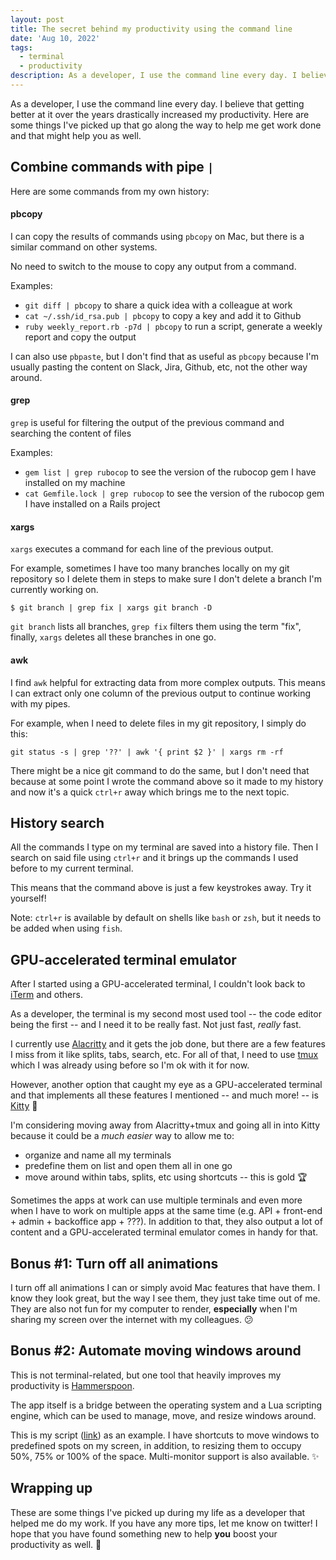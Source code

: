 ```yaml
---
layout: post
title: The secret behind my productivity using the command line
date: 'Aug 10, 2022'
tags:
  - terminal
  - productivity
description: As a developer, I use the command line every day. I believe that getting better at it over the years drastically increased my productivity. Here are some things I've picked up that go along the way to help me get work done and that might help you as well.
---
```


As a developer, I use the command line every day. I believe that getting better at it over the years drastically increased my productivity. Here are some things I've picked up that go along the way to help me get work done and that might help you as well.

## Combine commands with pipe `|`

Here are some commands from my own history:

#### pbcopy

I can copy the results of commands using `pbcopy` on Mac, but there is a similar command on other systems.

No need to switch to the mouse to copy any output from a command.

Examples:
- `git diff | pbcopy` to share a quick idea with a colleague at work
- `cat ~/.ssh/id_rsa.pub | pbcopy` to copy a key and add it to Github
- `ruby weekly_report.rb -p7d | pbcopy` to run a script, generate a weekly report and copy the output

I can also use `pbpaste`, but I don't find that as useful as `pbcopy` because I'm usually pasting the content on Slack, Jira, Github, etc, not the other way around.

#### grep

`grep` is useful for filtering the output of the previous command and searching the content of files

Examples:
- `gem list | grep rubocop` to see the version of the rubocop gem I have installed on my machine
- `cat Gemfile.lock | grep rubocop` to see the version of the rubocop gem I have installed on a Rails project


#### xargs

`xargs` executes a command for each line of the previous output.

For example, sometimes I have too many branches locally on my git repository so I delete them in steps to make sure I don't delete a branch I'm currently working on.

```text
$ git branch | grep fix | xargs git branch -D
```

`git branch` lists all branches, `grep fix` filters them using the term "fix", finally, `xargs` deletes all these branches in one go.


#### awk

I find `awk` helpful for extracting data from more complex outputs. This means I can extract only one column of the previous output to continue working with my pipes.

For example, when I need to delete files in my git repository, I simply do this:

```text
git status -s | grep '??' | awk '{ print $2 }' | xargs rm -rf
```

There might be a nice git command to do the same, but I don't need that because at some point I wrote the command above so it made to my history and now it's a quick `ctrl+r` away which brings me to the next topic.

## History search

All the commands I type on my terminal are saved into a history file. Then I search on said file using `ctrl+r` and it brings up the commands I used before to my current terminal.

This means that the command above is just a few keystrokes away. Try it yourself!

Note: `ctrl+r` is available by default on shells like `bash` or `zsh`, but it needs to be added when using `fish`.


## GPU-accelerated terminal emulator

After I started using a GPU-accelerated terminal, I couldn't look back to [iTerm](https://iterm2.com/index.html) and others.

As a developer, the terminal is my second most used tool -- the code editor being the first -- and I need it to be really fast. Not just fast, _really_ fast.

I currently use [Alacritty](https://github.com/alacritty/alacritty) and it gets the job done, but there are a few features I miss from it like splits, tabs, search, etc. For all of that, I need to use [tmux](https://github.com/tmux/tmux) which I was already using before so I'm ok with it for now.

However, another option that caught my eye as a GPU-accelerated terminal and that implements all these features I mentioned -- and much more! -- is [Kitty](https://sw.kovidgoyal.net/kitty/) 🤩

I'm considering moving away from Alacritty+tmux and going all in into Kitty because it could be a _much easier_ way to allow me to:

- organize and name all my terminals
- predefine them on list and open them all in one go
- move around within tabs, splits, etc using shortcuts -- this is gold 🏆

Sometimes the apps at work can use multiple terminals and even more when I have to work on multiple apps at the same time (e.g. API + front-end + admin + backoffice app + ???). In addition to that, they also output a lot of content and a GPU-accelerated terminal emulator comes in handy for that.

## Bonus #1: Turn off all animations

I turn off all animations I can or simply avoid Mac features that have them. I know they look great, but the way I see them, they just take time out of me. They are also not fun for my computer to render, __especially__ when I'm sharing my screen over the internet with my colleagues. 😕

## Bonus #2: Automate moving windows around

This is not terminal-related, but one tool that heavily improves my productivity is [Hammerspoon](https://www.hammerspoon.org/).

The app itself is a bridge between the operating system and a Lua scripting engine, which can be used to manage, move, and resize windows around.

This is my script ([link](https://github.com/lucasprag/dotfiles/blob/main/hammerspoon/init.lua)) as an example. I have shortcuts to move windows to predefined spots on my screen, in addition, to resizing them to occupy 50%, 75% or 100% of the space. Multi-monitor support is also available. ✨

## Wrapping up

These are some things I've picked up during my life as a developer that helped me do my work. If you have any more tips, let me know on twitter! I hope that you have found something new to help __you__ boost your productivity as well. 🚀



